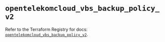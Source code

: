 # `opentelekomcloud_vbs_backup_policy_v2`

Refer to the Terraform Registry for docs: [`opentelekomcloud_vbs_backup_policy_v2`](https://registry.terraform.io/providers/opentelekomcloud/opentelekomcloud/1.35.16/docs/resources/vbs_backup_policy_v2).
